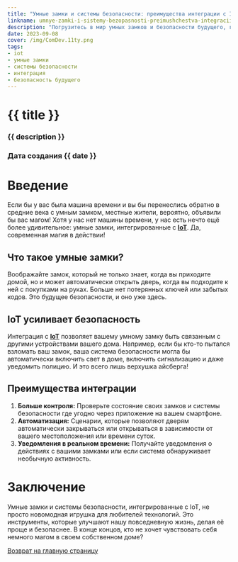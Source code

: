 ```yaml
---
title: "Умные замки и системы безопасности: преимущества интеграции с IoT"
linkname: umnye-zamki-i-sistemy-bezopasnosti-preimushchestva-integracii-s-IoT
description: "Погрузитесь в мир умных замков и безопасности будущего, где IoT играет ключевую роль в сохранении ваших ценностей."
date: 2023-09-08
cover: /img/ComDev.11ty.png
tags:
- iot
- умные замки
- системы безопасности
- интеграция
- безопасность будущего
---
```


# {{ title }}
### {{ description }}
### Дата создания {{ date }}

# Введение

Если бы у вас была машина времени и вы бы перенеслись обратно в средние века с умным замком, местные жители, вероятно, объявили бы вас магом! Хотя у нас нет машины времени, у нас есть нечто ещё более удивительное: умные замки, интегрированные с **[IoT](/)**. Да, современная магия в действии!

## Что такое умные замки?

Воображайте замок, который не только знает, когда вы приходите домой, но и может автоматически открыть дверь, когда вы подходите к ней с покупками на руках. Больше нет потерянных ключей или забытых кодов. Это будущее безопасности, и оно уже здесь.

## IoT усиливает безопасность

Интеграция с **[IoT](/)** позволяет вашему умному замку быть связанным с другими устройствами вашего дома. Например, если бы кто-то пытался взломать ваш замок, ваша система безопасности могла бы автоматически включить свет в доме, включить сигнализацию и даже уведомить полицию. И это всего лишь верхушка айсберга!

## Преимущества интеграции

1. **Больше контроля:** Проверьте состояние своих замков и системы безопасности где угодно через приложение на вашем смартфоне.
1. **Автоматизация:** Сценарии, которые позволяют дверям автоматически закрываться или открываться в зависимости от вашего местоположения или времени суток.
1. **Уведомления в реальном времени:** Получайте уведомления о действиях с вашими замками или если система обнаруживает необычную активность.

# Заключение

Умные замки и системы безопасности, интегрированные с IoT, не просто новомодная игрушка для любителей технологий. Это инструменты, которые улучшают нашу повседневную жизнь, делая её проще и безопаснее. В конце концов, кто не хочет чувствовать себя немного магом в своем собственном доме?

[Возврат на главную страницу](/)